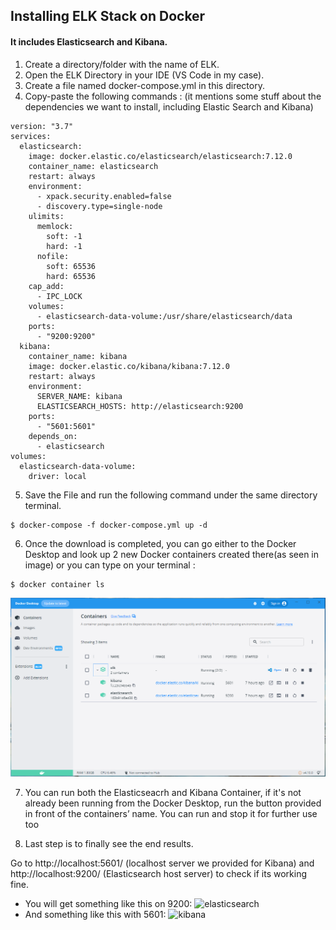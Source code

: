 
## Installing ELK Stack on Docker
#### It includes Elasticsearch and Kibana.

1. Create a directory/folder with the name of ELK.
2. Open the ELK Directory in your IDE (VS Code in my case).
3. Create a file named docker-compose.yml in this directory.
4. Copy-paste the following commands : (it mentions some stuff about the dependencies we want to install, including Elastic Search and Kibana)
```
version: "3.7"
services:
  elasticsearch:
    image: docker.elastic.co/elasticsearch/elasticsearch:7.12.0
    container_name: elasticsearch
    restart: always
    environment:
      - xpack.security.enabled=false
      - discovery.type=single-node
    ulimits: 
      memlock:
        soft: -1 
        hard: -1
      nofile:
        soft: 65536
        hard: 65536
    cap_add: 
      - IPC_LOCK
    volumes:
      - elasticsearch-data-volume:/usr/share/elasticsearch/data
    ports:
      - "9200:9200"
  kibana:
    container_name: kibana
    image: docker.elastic.co/kibana/kibana:7.12.0
    restart: always
    environment:
      SERVER_NAME: kibana
      ELASTICSEARCH_HOSTS: http://elasticsearch:9200
    ports:
      - "5601:5601"
    depends_on:
      - elasticsearch
volumes: 
  elasticsearch-data-volume:
    driver: local
```

5. Save the File and run the following command under the same directory terminal.
```
$ docker-compose -f docker-compose.yml up -d
```

6. Once the download is completed, you can go either to the Docker Desktop and look up 2 new Docker containers created there(as seen in image) or you can type on your terminal :
```
$ docker container ls
```
![docker photo](https://github.com/esraeryilmaz/docker-elk-stack/blob/main/img/docker%20desktop.PNG)

7. You can run both the Elasticseacrh and Kibana Container, if it's not already been running from the Docker Desktop, run the button provided in front of the containers’ name.
You can run and stop it for further use too

8. Last step is to finally see the end results.

Go to http://localhost:5601/ (localhost server we provided for Kibana) and http://localhost:9200/ (Elasticsearch host server) to check if its working fine.

- You will get something like this on 9200:
![elasticsearch]()
- And something like this with 5601:
![kibana]()
